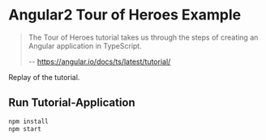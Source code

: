 # Angular2 Tour of Heroes Example

> The Tour of Heroes tutorial takes us through the steps of creating an
> Angular application in TypeScript.
>
> -- https://angular.io/docs/ts/latest/tutorial/

Replay of the tutorial.


## Run Tutorial-Application

```sh
npm install
npm start
```
